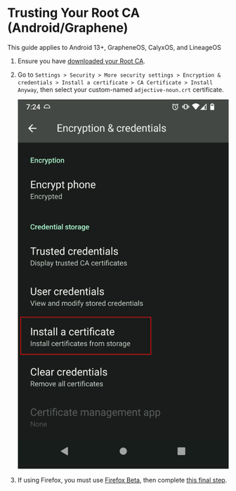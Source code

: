 # Trusting Your Root CA (Android/Graphene)

This guide applies to Android 13+, GrapheneOS, CalyxOS, and LineageOS

1. Ensure you have [downloaded your Root CA](../../../user-manual/trust-ca.md#download-your-root-ca).

1. Go to `Settings > Security > More security settings > Encryption & credentials > Install a certificate > CA Certificate > Install Anyway`, then select your custom-named `adjective-noun.crt` certificate.

   ![Setup](./assets/ca-android-certificate.png)

1. If using Firefox, you must use <a href="https://play.google.com/store/apps/details?id=org.mozilla.firefox_beta" target="_blank">Firefox Beta</a>, then complete [this final step](../../firefox-guides/ca.md#android--graphene).
